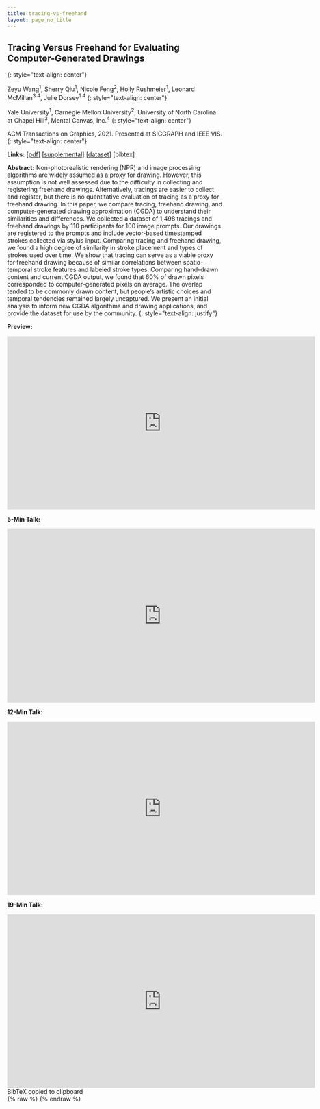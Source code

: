 ```yaml
---
title: tracing-vs-freehand
layout: page_no_title
---
```

## Tracing Versus Freehand for Evaluating Computer-Generated Drawings
{: style="text-align: center"}

Zeyu Wang<sup>1</sup>, Sherry Qiu<sup>1</sup>, Nicole Feng<sup>2</sup>, Holly Rushmeier<sup>1</sup>, Leonard McMillan<sup>3 4</sup>, Julie Dorsey<sup>1 4</sup>
{: style="text-align: center"}

Yale University<sup>1</sup>, Carnegie Mellon University<sup>2</sup>, University of North Carolina at Chapel Hill<sup>3</sup>, Mental Canvas, Inc.<sup>4</sup>
{: style="text-align: center"}

ACM Transactions on Graphics, 2021. Presented at SIGGRAPH and IEEE VIS.
{: style="text-align: center"}

<b>Links:</b>
<a href="https://graphics.cs.yale.edu/sites/default/files/tracing-vs-freehand_0.pdf">[pdf]</a>
<a href="http://tracer.cs.yale.edu/tracing-vs-freehand/">[supplemental]</a>
<a href="https://github.com/zachzeyuwang/tracing-vs-freehand">[dataset]</a>
<a onclick="copyBibTeX()">[bibtex]</a>

<b>Abstract:</b>
Non-photorealistic rendering (NPR) and image processing algorithms are widely assumed as a proxy for drawing. However, this assumption is not well assessed due to the difficulty in collecting and registering freehand drawings. Alternatively, tracings are easier to collect and register, but there is no quantitative evaluation of tracing as a proxy for freehand drawing. In this paper, we compare tracing, freehand drawing, and computer-generated drawing approximation (CGDA) to understand their similarities and differences. We collected a dataset of 1,498 tracings and freehand drawings by 110 participants for 100 image prompts. Our drawings are registered to the prompts and include vector-based timestamped strokes collected via stylus input. Comparing tracing and freehand drawing, we found a high degree of similarity in stroke placement and types of strokes used over time. We show that tracing can serve as a viable proxy for freehand drawing because of similar correlations between spatio-temporal stroke features and labeled stroke types. Comparing hand-drawn content and current CGDA output, we found that 60% of drawn pixels corresponded to computer-generated pixels on average. The overlap tended to be commonly drawn content, but people’s artistic choices and temporal tendencies remained largely uncaptured. We present an initial analysis to inform new CGDA algorithms and drawing applications, and provide the dataset for use by the community.
{: style="text-align: justify"}

<b>Preview:</b>
<iframe width="720" height="405" src="https://www.youtube.com/embed/OLoQ5EDljMY" title="YouTube video player" frameborder="0" allow="accelerometer; autoplay; clipboard-write; encrypted-media; gyroscope; picture-in-picture" allowfullscreen></iframe>

<b>5-Min Talk:</b>
<iframe width="720" height="405" src="https://www.youtube.com/embed/2Ij54kc9h_A" title="YouTube video player" frameborder="0" allow="accelerometer; autoplay; clipboard-write; encrypted-media; gyroscope; picture-in-picture" allowfullscreen></iframe>

<b>12-Min Talk:</b>
<iframe width="720" height="405" src="https://www.youtube.com/embed/qgvPGWT0UoA" title="YouTube video player" frameborder="0" allow="accelerometer; autoplay; clipboard-write; encrypted-media; gyroscope; picture-in-picture" allowfullscreen></iframe>

<b>19-Min Talk:</b>
<iframe width="720" height="405" src="https://www.youtube.com/embed/xa9AVzNTKdk" title="YouTube video player" frameborder="0" allow="accelerometer; autoplay; clipboard-write; encrypted-media; gyroscope; picture-in-picture" allowfullscreen></iframe>

<div id="toast">BibTeX copied to clipboard</div>
{% raw %}
<script type="text/javascript">
function copyBibTeX() {
	var tempInput = document.createElement("textarea");
	tempInput.style = "position: absolute; left: -1000px; top: -1000px";
	tempInput.value = "@article{Wang:2021:Tracing,\nauthor = {Wang, Zeyu and Qiu, Sherry and Feng, Nicole and Rushmeier,  Holly and McMillan, Leonard and Dorsey, Julie},\ntitle = {Tracing Versus Freehand for Evaluating Computer-Generated Drawings},\nyear = {2021},\nissue_date = {August 2021},\npublisher = {Association for Computing Machinery},\naddress = {New York, NY, USA},\nvolume = {40},\nnumber = {4},\nissn = {0730-0301},\nurl = {https://doi.org/10.1145/3450626.3459819},\ndoi = {10.1145/3450626.3459819},\njournal = {ACM Trans. Graph.},\nmonth = aug,\nnumpages = {12},\nkeywords = {sketch dataset, drawing process, stroke analysis}\n}";
	document.body.appendChild(tempInput);
	tempInput.select();
	document.execCommand("copy");
	document.body.removeChild(tempInput);
	var x = document.getElementById("toast");
	x.className = "show";
	setTimeout(function(){ x.className = x.className.replace("show", ""); }, 3000);
}
</script>
{% endraw %}
